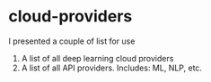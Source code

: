 # cloud-providers

I presented a couple of list for use

1. A list of all deep learning cloud providers
2. A list of all API providers. Includes: ML, NLP, etc. 
